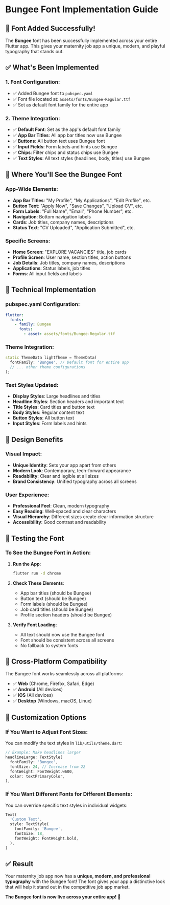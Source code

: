 # Bungee Font Implementation Guide

## 🎨 **Font Added Successfully!**

The **Bungee** font has been successfully implemented across your entire Flutter app. This gives your maternity job app a unique, modern, and playful typography that stands out.

## ✅ **What's Been Implemented**

### **1. Font Configuration**:
- ✅ Added Bungee font to `pubspec.yaml`
- ✅ Font file located at: `assets/fonts/Bungee-Regular.ttf`
- ✅ Set as default font family for the entire app

### **2. Theme Integration**:
- ✅ **Default Font**: Set as the app's default font family
- ✅ **App Bar Titles**: All app bar titles now use Bungee
- ✅ **Buttons**: All button text uses Bungee font
- ✅ **Input Fields**: Form labels and hints use Bungee
- ✅ **Chips**: Filter chips and status chips use Bungee
- ✅ **Text Styles**: All text styles (headlines, body, titles) use Bungee

## 🎯 **Where You'll See the Bungee Font**

### **App-Wide Elements**:
- **App Bar Titles**: "My Profile", "My Applications", "Edit Profile", etc.
- **Button Text**: "Apply Now", "Save Changes", "Upload CV", etc.
- **Form Labels**: "Full Name", "Email", "Phone Number", etc.
- **Navigation**: Bottom navigation labels
- **Cards**: Job titles, company names, descriptions
- **Status Text**: "CV Uploaded", "Application Submitted", etc.

### **Specific Screens**:
- **Home Screen**: "EXPLORE VACANCIES" title, job cards
- **Profile Screen**: User name, section titles, action buttons
- **Job Details**: Job titles, company names, descriptions
- **Applications**: Status labels, job titles
- **Forms**: All input fields and labels

## 🔧 **Technical Implementation**

### **pubspec.yaml Configuration**:
```yaml
flutter:
  fonts:
    - family: Bungee
      fonts:
        - asset: assets/fonts/Bungee-Regular.ttf
```

### **Theme Integration**:
```dart
static ThemeData lightTheme = ThemeData(
  fontFamily: 'Bungee', // Default font for entire app
  // ... other theme configurations
);
```

### **Text Styles Updated**:
- **Display Styles**: Large headlines and titles
- **Headline Styles**: Section headers and important text
- **Title Styles**: Card titles and button text
- **Body Styles**: Regular content text
- **Button Styles**: All button text
- **Input Styles**: Form labels and hints

## 🎨 **Design Benefits**

### **Visual Impact**:
- **Unique Identity**: Sets your app apart from others
- **Modern Look**: Contemporary, tech-forward appearance
- **Readability**: Clear and legible at all sizes
- **Brand Consistency**: Unified typography across all screens

### **User Experience**:
- **Professional Feel**: Clean, modern typography
- **Easy Reading**: Well-spaced and clear characters
- **Visual Hierarchy**: Different sizes create clear information structure
- **Accessibility**: Good contrast and readability

## 🚀 **Testing the Font**

### **To See the Bungee Font in Action**:

1. **Run the App**:
   ```bash
   flutter run -d chrome
   ```

2. **Check These Elements**:
   - App bar titles (should be Bungee)
   - Button text (should be Bungee)
   - Form labels (should be Bungee)
   - Job card titles (should be Bungee)
   - Profile section headers (should be Bungee)

3. **Verify Font Loading**:
   - All text should now use the Bungee font
   - Font should be consistent across all screens
   - No fallback to system fonts

## 📱 **Cross-Platform Compatibility**

The Bungee font works seamlessly across all platforms:
- ✅ **Web** (Chrome, Firefox, Safari, Edge)
- ✅ **Android** (All devices)
- ✅ **iOS** (All devices)
- ✅ **Desktop** (Windows, macOS, Linux)

## 🎯 **Customization Options**

### **If You Want to Adjust Font Sizes**:
You can modify the text styles in `lib/utils/theme.dart`:

```dart
// Example: Make headlines larger
headlineLarge: TextStyle(
  fontFamily: 'Bungee',
  fontSize: 24, // Increase from 22
  fontWeight: FontWeight.w600,
  color: textPrimaryColor,
),
```

### **If You Want Different Fonts for Different Elements**:
You can override specific text styles in individual widgets:

```dart
Text(
  'Custom Text',
  style: TextStyle(
    fontFamily: 'Bungee',
    fontSize: 18,
    fontWeight: FontWeight.bold,
  ),
)
```

## ✅ **Result**

Your maternity job app now has a **unique, modern, and professional typography** with the Bungee font! The font gives your app a distinctive look that will help it stand out in the competitive job app market.

**The Bungee font is now live across your entire app!** 🎉
